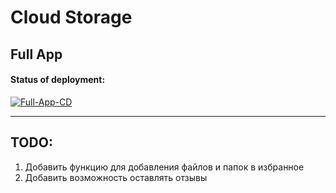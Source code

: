 # Cloud Storage

## Full App

#### Status of deployment:
[![Full-App-CD](https://github.com/echo-tokyo/CloudStorage/actions/workflows/full_app_deploy.yml/badge.svg?branch=main&event=push)](https://github.com/echo-tokyo/CloudStorage/actions/workflows/full_app_deploy.yml)

<hr>

## TODO:

1. Добавить функцию для добавления файлов и папок в избранное
2. Добавить возможность оставлять отзывы
